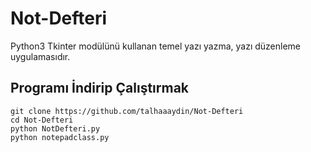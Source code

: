 # Not-Defteri
Python3 Tkinter modülünü kullanan temel yazı yazma, yazı düzenleme uygulamasıdır.
## Programı İndirip Çalıştırmak
```
git clone https://github.com/talhaaaydin/Not-Defteri
cd Not-Defteri
python NotDefteri.py
python notepadclass.py
```
